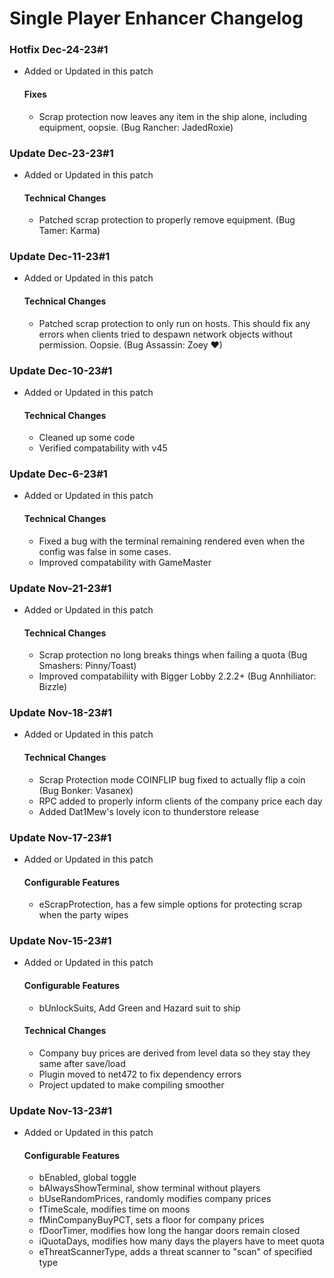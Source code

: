 # Single Player Enhancer Changelog

### Hotfix Dec-24-23#1
*  Added or Updated in this patch
    #### Fixes
    *  Scrap protection now leaves any item in the ship alone, including equipment, oopsie. (Bug Rancher: JadedRoxie)

### Update Dec-23-23#1
*  Added or Updated in this patch
    #### Technical Changes
    *  Patched scrap protection to properly remove equipment. (Bug Tamer: Karma)

### Update Dec-11-23#1
*  Added or Updated in this patch
    #### Technical Changes
    *  Patched scrap protection to only run on hosts. This should fix any errors when clients tried to despawn network objects without permission. Oopsie. (Bug Assassin: Zoey ♥)

### Update Dec-10-23#1
*  Added or Updated in this patch
    #### Technical Changes
    *  Cleaned up some code
    *  Verified compatability with v45

### Update Dec-6-23#1
*  Added or Updated in this patch
    #### Technical Changes
    *  Fixed a bug with the terminal remaining rendered even when the config was false in some cases.
    *  Improved compatability with GameMaster

### Update Nov-21-23#1
*  Added or Updated in this patch
    #### Technical Changes
    *  Scrap protection no long breaks things when failing a quota (Bug Smashers: Pinny/Toast)
    *  Improved compatabiliity with Bigger Lobby 2.2.2+ (Bug Annhiliator: Bizzle)

### Update Nov-18-23#1
*  Added or Updated in this patch
    #### Technical Changes
    *  Scrap Protection mode COINFLIP bug fixed to actually flip a coin (Bug Bonker: Vasanex)
    *  RPC added to properly inform clients of the company price each day
    *  Added Dat1Mew's lovely icon to thunderstore release

### Update Nov-17-23#1
*  Added or Updated in this patch
    #### Configurable Features
    *  eScrapProtection, has a few simple options for protecting scrap when the party wipes

### Update Nov-15-23#1
*  Added or Updated in this patch
    #### Configurable Features
    *  bUnlockSuits, Add Green and Hazard suit to ship
    #### Technical Changes
    *  Company buy prices are derived from level data so they stay they same after save/load
    *  Plugin moved to net472 to fix dependency errors
    *  Project updated to make compiling smoother

### Update Nov-13-23#1
*  Added or Updated in this patch
    #### Configurable Features
    *  bEnabled, global toggle
    *  bAlwaysShowTerminal, show terminal without players
    *  bUseRandomPrices, randomly modifies company prices
    *  fTimeScale, modifies time on moons
    *  fMinCompanyBuyPCT, sets a floor for company prices
    *  fDoorTimer, modifies how long the hangar doors remain closed
    *  iQuotaDays, modifies how many days the players have to meet quota
    *  eThreatScannerType, adds a threat scanner to "scan" of specified type
